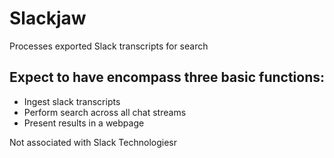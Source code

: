 # Slackjaw
Processes exported Slack transcripts for search

## Expect to have encompass three basic functions:
- Ingest slack transcripts
- Perform search across all chat streams
- Present results in a webpage

Not associated with Slack Technologiesr
